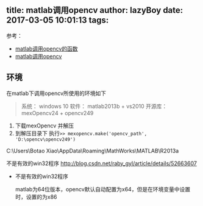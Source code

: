 title: matlab调用opencv
author: lazyBoy
date: 2017-03-05 10:01:13
tags:
---
<!-- matlab＆C++ 混合编程 -->

参考：

- [matlab调用opencv的函数](http://blog.csdn.net/ts_zxc/article/details/17338797)
- [matlab调用opencv](http://blog.csdn.net/yeyang911/article/details/24984717)

## 环境

在matlab下调用opencv所使用的环境如下

> 系统： windows 10
> 软件： matlab2013b + vs2010
> 开源库： mexOpencv24 +  opencv249


1. 下载mexOpencv 并解压
2. 到解压目录下 执行`>> mexopencv.make('opencv_path', 'D:\opencv\opencv249')`

C:\Users\Botao Xiao\AppData\Roaming\MathWorks\MATLAB\R2013a

不是有效的win32程序
http://blog.csdn.net/raby_gyl/article/details/52663607

- 不是有效的win32程序
	
    matlab为64位版本，opencv默认自动配置为x64，但是在环境变量中设置时，设置的为x86


